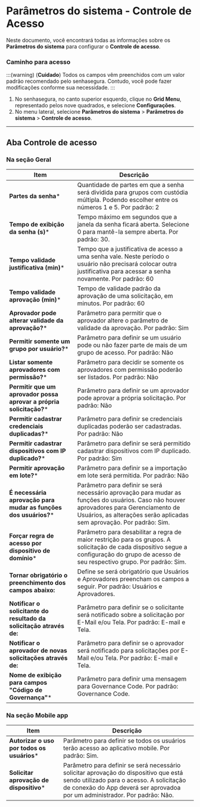# Parâmetros do sistema - Controle de Acesso

Neste documento, você encontrará todas as informações sobre os **Parâmetros do sistema** para configurar o **Controle de acesso**.

### Caminho para acesso

:::(warning) (**Cuidado**)
Todos os campos vêm preenchidos com um valor padrão recomendado pelo senhasegura. Contudo, você pode fazer modificações conforme sua necessidade.
:::

1. No senhasegura, no canto superior esquerdo, clique no **Grid Menu**, representado pelos nove quadrados, e selecione **Configurações**.
2. No menu lateral, selecione **Parâmetros do sistema** > **Parâmetros do sistema** > **Controle de acesso**.

---

## Aba Controle de acesso
### Na seção Geral
**Item**|**Descrição**
|---|---|
**Partes da senha***|Quantidade de partes em que a senha será dividida para grupos com custódia múltipla. Podendo escolher entre os números 1 e 5. Por padrão: 2
**Tempo de exibição da senha (s)***|Tempo máximo em segundos que a janela da senha ficará aberta. Selecione 0 para mantê-la sempre aberta. Por padrão: 30.
**Tempo validade justificativa (min)***|Tempo que a justificativa de acesso a uma senha vale. Neste período o usuário não precisará colocar outra justificativa para acessar a senha novamente. Por padrão: 60
**Tempo validade aprovação (min)***|Tempo de validade padrão da aprovação de uma solicitação, em minutos. Por padrão: 60
**Aprovador pode alterar validade da aprovação?***|Parâmetro para permitir que o aprovador altere o parâmetro de validade da aprovação. Por padrão: Sim
**Permitir somente um grupo por usuário?***|Parâmetro para definir se um usuário pode ou não fazer parte de mais de um grupo de acesso. Por padrão: Não
**Listar somente aprovadores com permissão?***|Parâmetro para decidir se somente os aprovadores com permissão poderão ser listados. Por padrão: Não
**Permitir que um aprovador possa aprovar a própria solicitação?***|Parâmetro para definir se um aprovador pode aprovar a própria solicitação. Por padrão: Não
**Permitir cadastrar credenciais duplicadas?***| Parâmetro para definir se credenciais duplicadas poderão ser cadastradas. Por padrão: Não
**Permitir cadastrar dispositivos com IP duplicado?***|Parâmetro para definir se será permitido cadastrar dispositivos com IP duplicado. Por padrão: Sim
**Permitir aprovação em lote?***|Parâmetro para definir se a importação em lote será permitida. Por padrão: Não
**É necessária aprovação para mudar as funções dos usuários?***|Parâmetro para definir se será necessário aprovação para mudar as funções do usuários. Caso não houver aprovadores para Gerenciamento de Usuários, as alterações serão aplicadas sem aprovação. Por padrão: Sim.
**Forçar regra de acesso por dispositivo de domínio***|Parâmetro para desabilitar a regra de maior restrição para os grupos. A solicitação de cada dispositivo segue a configuração do grupo de acesso de seu respectivo grupo. Por padrão: Sim.
**Tornar obrigatório o preenchimento dos campos abaixo:**|Define se será obrigatório que Usuários e Aprovadores preencham os campos a seguir. Por padrão: Usuários e Aprovadores.
**Notificar o solicitante do resultado da solicitação através de:**|Parâmetro para definir se o solicitante será notificado sobre a solicitação por E-Mail e/ou Tela. Por padrão: E-mail e Tela.
**Notificar o aprovador de novas solicitações através de:**|Parâmetro para definir se o aprovador será notificado para solicitações por E-Mail e/ou Tela. Por padrão: E-mail e Tela.
**Nome de exibição para campos "Código de Governança"***|Parâmetro para definir uma mensagem para Governance Code. Por padrão: Governance Code.

### Na seção Mobile app
|**Item**|**Descrição**|
|---|---|
**Autorizar o uso por todos os usuários***|Parâmetro para definir se todos os usuários terão acesso ao aplicativo mobile. Por padrão: Sim.
**Solicitar aprovação de dispositivo***|Parâmetro para definir se será necessário solicitar aprovação do dispositivo que está sendo utilizado para o acesso. A solicitação de conexão do App deverá ser aprovadoa por um administrador. Por padrão: Não.

